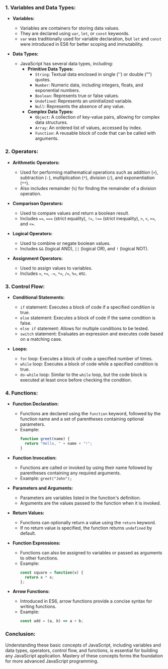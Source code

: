 ### 1. Variables and Data Types:

- **Variables:** 
  - Variables are containers for storing data values.
  - They are declared using `var`, `let`, or `const` keywords.
  - `var` was traditionally used for variable declaration, but `let` and `const` were introduced in ES6 for better scoping and immutability.

- **Data Types:** 
  - JavaScript has several data types, including:
    - **Primitive Data Types:** 
      - `String`: Textual data enclosed in single ('') or double ("") quotes.
      - `Number`: Numeric data, including integers, floats, and exponential numbers.
      - `Boolean`: Represents true or false values.
      - `Undefined`: Represents an uninitialized variable.
      - `Null`: Represents the absence of any value.
    - **Complex Data Types:** 
      - `Object`: A collection of key-value pairs, allowing for complex data structures.
      - `Array`: An ordered list of values, accessed by index.
      - `Function`: A reusable block of code that can be called with arguments.

### 2. Operators:

- **Arithmetic Operators:** 
  - Used for performing mathematical operations such as addition (`+`), subtraction (`-`), multiplication (`*`), division (`/`), and exponentiation (`**`).
  - Also includes remainder (`%`) for finding the remainder of a division operation.

- **Comparison Operators:** 
  - Used to compare values and return a boolean result.
  - Includes `==`, `===` (strict equality), `!=`, `!==` (strict inequality), `>`, `<`, `>=`, and `<=`.

- **Logical Operators:** 
  - Used to combine or negate boolean values.
  - Includes `&&` (logical AND), `||` (logical OR), and `!` (logical NOT).

- **Assignment Operators:** 
  - Used to assign values to variables.
  - Includes `=`, `+=`, `-=`, `*=`, `/=`, `%=`, etc.

### 3. Control Flow:

- **Conditional Statements:** 
  - `if` statement: Executes a block of code if a specified condition is true.
  - `else` statement: Executes a block of code if the same condition is false.
  - `else if` statement: Allows for multiple conditions to be tested.
  - `switch` statement: Evaluates an expression and executes code based on a matching case.

- **Loops:** 
  - `for` loop: Executes a block of code a specified number of times.
  - `while` loop: Executes a block of code while a specified condition is true.
  - `do-while` loop: Similar to the `while` loop, but the code block is executed at least once before checking the condition.

### 4. Functions:

- **Function Declaration:** 
  - Functions are declared using the `function` keyword, followed by the function name and a set of parentheses containing optional parameters.
  - Example: 
    ```javascript
    function greet(name) {
      return "Hello, " + name + "!";
    }
    ```

- **Function Invocation:** 
  - Functions are called or invoked by using their name followed by parentheses containing any required arguments.
  - Example: `greet("John");`

- **Parameters and Arguments:** 
  - Parameters are variables listed in the function's definition.
  - Arguments are the values passed to the function when it is invoked.

- **Return Values:** 
  - Functions can optionally return a value using the `return` keyword.
  - If no return value is specified, the function returns `undefined` by default.

- **Function Expressions:** 
  - Functions can also be assigned to variables or passed as arguments to other functions.
  - Example: 
    ```javascript
    const square = function(x) {
      return x * x;
    };
    ```

- **Arrow Functions:** 
  - Introduced in ES6, arrow functions provide a concise syntax for writing functions.
  - Example:
    ```javascript
    const add = (a, b) => a + b;
    ```

### Conclusion:
Understanding these basic concepts of JavaScript, including variables and data types, operators, control flow, and functions, is essential for building any JavaScript application. Mastery of these concepts forms the foundation for more advanced JavaScript programming.